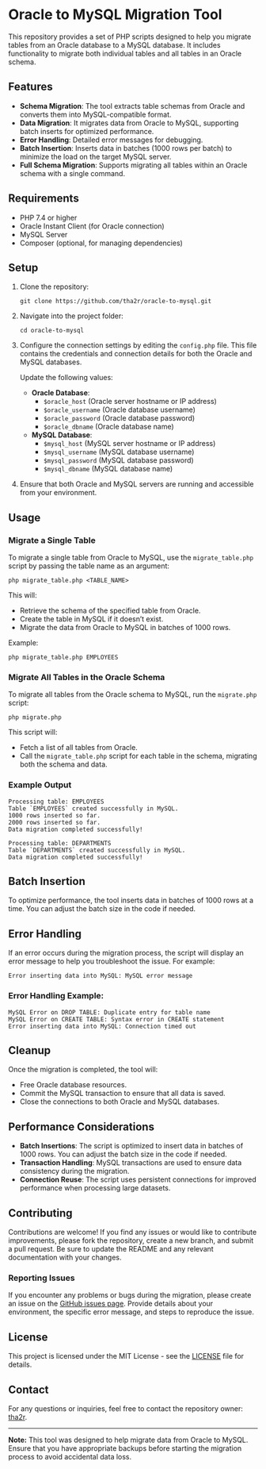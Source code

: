 # Oracle to MySQL Migration Tool

This repository provides a set of PHP scripts designed to help you migrate tables from an Oracle database to a MySQL database. It includes functionality to migrate both individual tables and all tables in an Oracle schema.

## Features

- **Schema Migration**: The tool extracts table schemas from Oracle and converts them into MySQL-compatible format.
- **Data Migration**: It migrates data from Oracle to MySQL, supporting batch inserts for optimized performance.
- **Error Handling**: Detailed error messages for debugging.
- **Batch Insertion**: Inserts data in batches (1000 rows per batch) to minimize the load on the target MySQL server.
- **Full Schema Migration**: Supports migrating all tables within an Oracle schema with a single command.

## Requirements

- PHP 7.4 or higher
- Oracle Instant Client (for Oracle connection)
- MySQL Server
- Composer (optional, for managing dependencies)

## Setup

1. Clone the repository:
   ```
   git clone https://github.com/tha2r/oracle-to-mysql.git
   ```

2. Navigate into the project folder:
   ```
   cd oracle-to-mysql
   ```

3. Configure the connection settings by editing the `config.php` file. This file contains the credentials and connection details for both the Oracle and MySQL databases.

   Update the following values:
   - **Oracle Database**:
     - `$oracle_host` (Oracle server hostname or IP address)
     - `$oracle_username` (Oracle database username)
     - `$oracle_password` (Oracle database password)
     - `$oracle_dbname` (Oracle database name)
   - **MySQL Database**:
     - `$mysql_host` (MySQL server hostname or IP address)
     - `$mysql_username` (MySQL database username)
     - `$mysql_password` (MySQL database password)
     - `$mysql_dbname` (MySQL database name)

4. Ensure that both Oracle and MySQL servers are running and accessible from your environment.

## Usage

### Migrate a Single Table

To migrate a single table from Oracle to MySQL, use the `migrate_table.php` script by passing the table name as an argument:

```
php migrate_table.php <TABLE_NAME>
```

This will:
- Retrieve the schema of the specified table from Oracle.
- Create the table in MySQL if it doesn’t exist.
- Migrate the data from Oracle to MySQL in batches of 1000 rows.

Example:
```
php migrate_table.php EMPLOYEES
```

### Migrate All Tables in the Oracle Schema

To migrate all tables from the Oracle schema to MySQL, run the `migrate.php` script:

```
php migrate.php
```

This script will:
- Fetch a list of all tables from Oracle.
- Call the `migrate_table.php` script for each table in the schema, migrating both the schema and data.

### Example Output

```
Processing table: EMPLOYEES
Table `EMPLOYEES` created successfully in MySQL.
1000 rows inserted so far.
2000 rows inserted so far.
Data migration completed successfully!

Processing table: DEPARTMENTS
Table `DEPARTMENTS` created successfully in MySQL.
Data migration completed successfully!
```

## Batch Insertion

To optimize performance, the tool inserts data in batches of 1000 rows at a time. You can adjust the batch size in the code if needed.

## Error Handling

If an error occurs during the migration process, the script will display an error message to help you troubleshoot the issue. For example:

```
Error inserting data into MySQL: MySQL error message
```

### Error Handling Example:

```
MySQL Error on DROP TABLE: Duplicate entry for table name
MySQL Error on CREATE TABLE: Syntax error in CREATE statement
Error inserting data into MySQL: Connection timed out
```

## Cleanup

Once the migration is completed, the tool will:
- Free Oracle database resources.
- Commit the MySQL transaction to ensure that all data is saved.
- Close the connections to both Oracle and MySQL databases.

## Performance Considerations

- **Batch Insertions**: The script is optimized to insert data in batches of 1000 rows. You can adjust the batch size in the code if needed.
- **Transaction Handling**: MySQL transactions are used to ensure data consistency during the migration.
- **Connection Reuse**: The script uses persistent connections for improved performance when processing large datasets.

## Contributing

Contributions are welcome! If you find any issues or would like to contribute improvements, please fork the repository, create a new branch, and submit a pull request. Be sure to update the README and any relevant documentation with your changes.

### Reporting Issues

If you encounter any problems or bugs during the migration, please create an issue on the [GitHub issues page](https://github.com/tha2r/oracle-to-mysql/issues). Provide details about your environment, the specific error message, and steps to reproduce the issue.

## License

This project is licensed under the MIT License - see the [LICENSE](LICENSE) file for details.

## Contact

For any questions or inquiries, feel free to contact the repository owner: [tha2r](https://github.com/tha2r).

---

**Note:** This tool was designed to help migrate data from Oracle to MySQL. Ensure that you have appropriate backups before starting the migration process to avoid accidental data loss.
